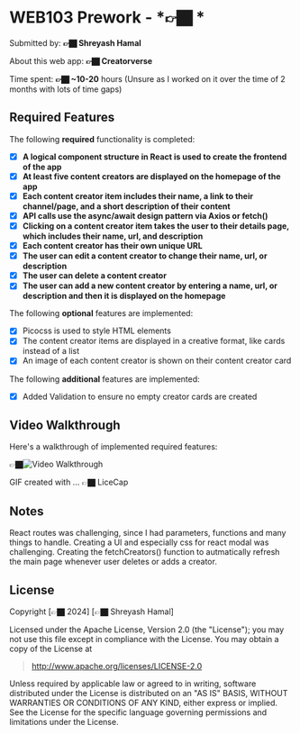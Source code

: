 # WEB103 Prework - *👉🏿 *

Submitted by: **👉🏿 Shreyash Hamal**

About this web app: **👉🏿 Creatorverse**

Time spent: **👉🏿 ~10-20** hours (Unsure as I worked on it over the time of 2 months with lots of time gaps)

## Required Features

The following **required** functionality is completed:

<!-- 👉🏿👉🏿👉🏿 Make sure to check off completed functionality below -->
- [x] **A logical component structure in React is used to create the frontend of the app**
- [x] **At least five content creators are displayed on the homepage of the app**
- [x] **Each content creator item includes their name, a link to their channel/page, and a short description of their content**
- [x] **API calls use the async/await design pattern via Axios or fetch()**
- [x] **Clicking on a content creator item takes the user to their details page, which includes their name, url, and description**
- [x] **Each content creator has their own unique URL**
- [x] **The user can edit a content creator to change their name, url, or description**
- [x] **The user can delete a content creator**
- [x] **The user can add a new content creator by entering a name, url, or description and then it is displayed on the homepage**

The following **optional** features are implemented:

- [x] Picocss is used to style HTML elements
- [x] The content creator items are displayed in a creative format, like cards instead of a list
- [x] An image of each content creator is shown on their content creator card

The following **additional** features are implemented:

* [x] Added Validation to ensure no empty creator cards are created

## Video Walkthrough

Here's a walkthrough of implemented required features:

👉🏿<img src='https://i.imgur.com/6KkljXP.gif' title='Video Walkthrough' width='' alt='Video Walkthrough' />

<!-- Replace this with whatever GIF tool you used! -->
GIF created with ...  👉🏿 LiceCap
<!-- Recommended tools:
[Kap](https://getkap.co/) for macOS
[ScreenToGif](https://www.screentogif.com/) for Windows
[peek](https://github.com/phw/peek) for Linux. -->

## Notes

React routes was challenging, since I had parameters, functions and many things to handle.
Creating a UI and especially css for react modal was challenging.
Creating the fetchCreators() function to autmatically refresh the main page whenever user deletes or adds a creator.

## License

Copyright [👉🏿 2024] [👉🏿 Shreyash Hamal]

Licensed under the Apache License, Version 2.0 (the "License"); you may not use this file except in compliance with the License. You may obtain a copy of the License at

> http://www.apache.org/licenses/LICENSE-2.0

Unless required by applicable law or agreed to in writing, software distributed under the License is distributed on an "AS IS" BASIS, WITHOUT WARRANTIES OR CONDITIONS OF ANY KIND, either express or implied. See the License for the specific language governing permissions and limitations under the License.
